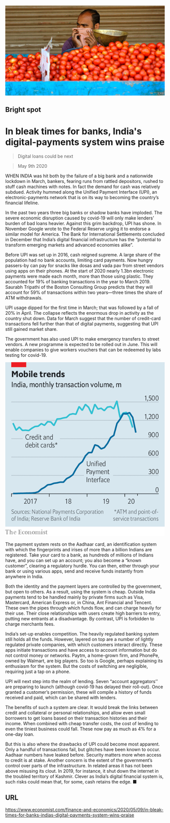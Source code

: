 ![](./images/20200509_FNP006_0.jpg)

## Bright spot

# In bleak times for banks, India's digital-payments system wins praise

> Digital loans could be next

> May 9th 2020

WHEN INDIA was hit both by the failure of a big bank and a nationwide lockdown in March, bankers, fearing runs from rattled depositors, rushed to stuff cash machines with notes. In fact the demand for cash was relatively subdued. Activity hummed along the Unified Payment Interface (UPI), an electronic-payments network that is on its way to becoming the country’s financial lifeline.

In the past two years three big banks or shadow banks have imploded. The severe economic disruption caused by covid-19 will only make lenders’ burden of bad loans heavier. Against this grim backdrop, UPI has shone. In November Google wrote to the Federal Reserve urging it to endorse a similar model for America. The Bank for International Settlements concluded in December that India’s digital financial infrastructure has the “potential to transform emerging markets and advanced economies alike”.

Before UPI was set up in 2016, cash reigned supreme. A large share of the population had no bank accounts, limiting card payments. Now hungry passers-by can pay for snacks like dosas and vada pav from street vendors using apps on their phones. At the start of 2020 nearly 1.3bn electronic payments were made each month, more than those using plastic. They accounted for 19% of banking transactions in the year to March 2019. Saurabh Tripathi of the Boston Consulting Group predicts that they will account for 59% of transactions within two years—three times the share of ATM withdrawals.

UPI usage dipped for the first time in March; that was followed by a fall of 20% in April. The collapse reflects the enormous drop in activity as the country shut down. Data for March suggest that the number of credit-card transactions fell further than that of digital payments, suggesting that UPI still gained market share.

The government has also used UPI to make emergency transfers to street vendors. A new programme is expected to be rolled out in June. This will enable companies to give workers vouchers that can be redeemed by labs testing for covid-19.



![](./images/20200509_FNC495.png)

The payment system rests on the Aadhaar card, an identification system with which the fingerprints and irises of more than a billion Indians are registered. Take your card to a bank, as hundreds of millions of Indians have, and you can set up an account; you also become a “known customer”, clearing a regulatory hurdle. You can then, either through your bank or using various apps, send and receive funds instantly from anywhere in India.

Both the identity and the payment layers are controlled by the government, but open to others. As a result, using the system is cheap. Outside India payments tend to be handled mainly by private firms such as Visa, Mastercard, American Express or, in China, Ant Financial and Tencent. These own the pipes through which funds flow, and can charge heavily for their use. Their close relationships with users create high barriers to entry, putting new entrants at a disadvantage. By contrast, UPI is forbidden to charge merchants fees.

India’s set-up enables competition. The heavily regulated banking system still holds all the funds. However, layered on top are a number of lightly regulated private companies, with which customers interact directly. These apps initiate transactions and have access to account information but do not control money or networks. Paytm, a home-grown firm, and PhonePe, owned by Walmart, are big players. So too is Google, perhaps explaining its enthusiasm for the system. But the costs of switching are negligible, requiring just a tap on a phone.

UPI will next step into the realm of lending. Seven “account aggregators’’ are preparing to launch (although covid-19 has delayed their roll-out). Once granted a customer’s permission, these will compile a history of funds received and paid, which can be shared with lenders.

The benefits of such a system are clear. It would break the links between credit and collateral or personal relationships, and allow even small borrowers to get loans based on their transaction histories and their income. When combined with cheap transfer costs, the cost of lending to even the tiniest business could fall. These now pay as much as 4% for a one-day loan.

But this is also where the drawbacks of UPI could become most apparent. Only a handful of transactions fail, but glitches have been known to occur. Aadhaar numbers have leaked before. Security matters more when access to credit is at stake. Another concern is the extent of the government’s control over parts of the infrastructure. In related areas it has not been above misusing its clout. In 2019, for instance, it shut down the internet in the troubled territory of Kashmir. Clever as India’s digital financial system is, such risks could mean that, for some, cash retains the edge. ■

## URL

https://www.economist.com/finance-and-economics/2020/05/09/in-bleak-times-for-banks-indias-digital-payments-system-wins-praise
